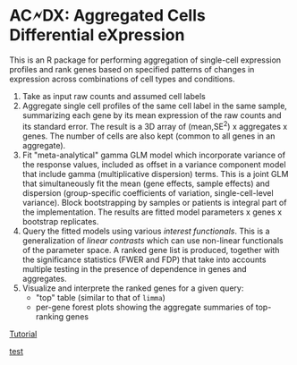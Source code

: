 # AC&#x1F5F2;DX: Aggregated Cells Differential eXpression

This is an R package for performing aggregation of single-cell expression profiles and rank genes based on specified patterns of changes in expression across combinations of cell types and conditions.

1. Take as input raw counts and assumed cell labels
2. Aggregate single cell profiles of the same cell label in the same sample, summarizing each gene by its mean expression of the raw counts and its standard error. The result is a 3D array of (mean,SE<sup>2</sup>) x aggregates x genes. The number of cells are also kept (common to all genes in an aggregate). 
3. Fit "meta-analytical" gamma GLM model which incorporate variance of the response values, included as offset in a variance component model that include gamma (multiplicative dispersion) terms. This is a joint GLM that simultaneously fit the mean (gene effects, sample effects) and dispersion (group-specific coefficients of variation, single-cell-level variance). Block bootstrapping by samples or patients is integral part of the implementation. The results are fitted model parameters x genes x bootstrap replicates.
4. Query the fitted models using various _interest functionals_. This is a generalization of _linear contrasts_ which can use non-linear functionals of the parameter space. A ranked gene list is produced, together with the significance statistics (FWER and FDP) that take into accounts multiple testing in the presence of dependence in genes and aggregates.
5. Visualize and interprete the ranked genes for a given query:
    - "top" table (similar to that of `limma`)
    - per-gene forest plots showing the aggregate summaries of top-ranking genes

<a href="http://lausanne.sib.swiss/~pwirapat/acdx/tutorial.html">Tutorial</a>

[test](inst/doc/tutorial.html)
